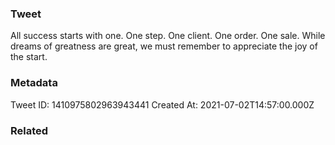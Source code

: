 ### Tweet
All success starts with one. One step. One client. One order. One sale. While dreams of greatness are great, we must remember to appreciate the joy of the start.

### Metadata
Tweet ID: 1410975802963943441
Created At: 2021-07-02T14:57:00.000Z

### Related

